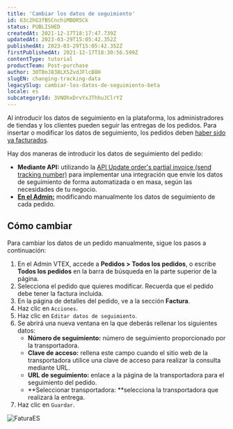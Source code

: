 ```yaml
---
title: 'Cambiar los datos de seguimiento'
id: 63c2hG3fBSCnchiMBOR5Ck
status: PUBLISHED
createdAt: 2021-12-17T18:17:47.739Z
updatedAt: 2023-03-29T15:05:42.352Z
publishedAt: 2023-03-29T15:05:42.352Z
firstPublishedAt: 2021-12-17T18:30:56.599Z
contentType: tutorial
productTeam: Post-purchase
author: 30TBnJ838LXSZvdJFlcB8H
slugEN: changing-tracking-data
legacySlug: cambiar-los-datos-de-seguimiento-beta
locale: es
subcategoryId: 3VNOhxDrvYxJThhuJClrYZ
---
```


Al introducir los datos de seguimiento en la plataforma, los administradores de tiendas y los clientes pueden seguir las entregas de los pedidos. Para insertar o modificar los datos de seguimiento, los pedidos deben [haber sido ya facturados](https://help.vtex.com/es/tutorial/como-faturar-um-pedido-manualmente--7p1h852V5t54KyscpgxE2v).  

Hay dos maneras de introducir los datos de seguimiento del pedido:

* **Mediante API:** utilizando la [API Update order's partial invoice (send tracking number)](https://developers.vtex.com/vtex-rest-api/reference/invoice#updatepartialinvoicesendtrackingnumber) para implementar una integración que envíe los datos de seguimiento de forma automatizada o en masa, según las necesidades de tu negocio.
* **[En el Admin:](#como-cambiar)** modificando manualmente los datos de seguimiento de cada pedido.

## Cómo cambiar

Para cambiar los datos de un pedido manualmente, sigue los pasos a continuación: 

1. En el Admin VTEX, accede a **Pedidos > Todos los pedidos**, o escribe **Todos los pedidos** en la barra de búsqueda en la parte superior de la página.
2. Selecciona el pedido que quieres modificar. Recuerda que el pedido debe tener la factura incluida.
3. En la página de detalles del pedido, ve a la sección **Factura**.
4. Haz clic en <i class="fas fa-ellipsis-v"></i>`Acciones`.
5. Haz clic en `Editar datos de seguimiento`.
6. Se abrirá una nueva ventana en la que deberás rellenar los siguientes datos:
    * **Número de seguimiento:** número de seguimiento proporcionado por la transportadora.
    * **Clave de acceso:** rellena este campo cuando el sitio web de la transportadora utilice una clave de acceso para realizar la consulta mediante URL.
    * **URL de seguimiento:** enlace a la página de la transportadora para el seguimiento del pedido.
    * **Seleccionar transportadora: **selecciona la transportadora que realizará la entrega.
7. Haz clic en `Guardar`.

![FaturaES](//images.ctfassets.net/alneenqid6w5/24K1rMqn970zgeKxK81f3Z/a94ecc1266048ad8f4c973a0b9042c5a/FaturaES.png)
